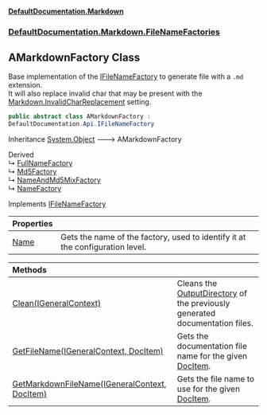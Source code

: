 #### [DefaultDocumentation.Markdown](index.md 'index')
### [DefaultDocumentation.Markdown.FileNameFactories](index.md#DefaultDocumentation.Markdown.FileNameFactories 'DefaultDocumentation.Markdown.FileNameFactories')

## AMarkdownFactory Class

Base implementation of the [IFileNameFactory](https://github.com/Doraku/DefaultDocumentation/blob/master/documentation/api/IFileNameFactory.md 'DefaultDocumentation.Api.IFileNameFactory') to generate file with a `.md` extension.  
It will also replace invalid char that may be present with the [Markdown.InvalidCharReplacement](https://github.com/Doraku/DefaultDocumentation#invalidcharreplacement 'https://github.com/Doraku/DefaultDocumentation#invalidcharreplacement') setting.

```csharp
public abstract class AMarkdownFactory :
DefaultDocumentation.Api.IFileNameFactory
```

Inheritance [System.Object](https://docs.microsoft.com/en-us/dotnet/api/System.Object 'System.Object') &#129106; AMarkdownFactory

Derived  
&#8627; [FullNameFactory](FullNameFactory.md 'DefaultDocumentation.Markdown.FileNameFactories.FullNameFactory')  
&#8627; [Md5Factory](Md5Factory.md 'DefaultDocumentation.Markdown.FileNameFactories.Md5Factory')  
&#8627; [NameAndMd5MixFactory](NameAndMd5MixFactory.md 'DefaultDocumentation.Markdown.FileNameFactories.NameAndMd5MixFactory')  
&#8627; [NameFactory](NameFactory.md 'DefaultDocumentation.Markdown.FileNameFactories.NameFactory')

Implements [IFileNameFactory](https://github.com/Doraku/DefaultDocumentation/blob/master/documentation/api/IFileNameFactory.md 'DefaultDocumentation.Api.IFileNameFactory')

| Properties | |
| :--- | :--- |
| [Name](AMarkdownFactory.Name.md 'DefaultDocumentation.Markdown.FileNameFactories.AMarkdownFactory.Name') | Gets the name of the factory, used to identify it at the configuration level. |

| Methods | |
| :--- | :--- |
| [Clean(IGeneralContext)](AMarkdownFactory.Clean(IGeneralContext).md 'DefaultDocumentation.Markdown.FileNameFactories.AMarkdownFactory.Clean(DefaultDocumentation.IGeneralContext)') | Cleans the [OutputDirectory](https://github.com/Doraku/DefaultDocumentation/blob/master/documentation/api/ISettings.OutputDirectory.md 'DefaultDocumentation.ISettings.OutputDirectory') of the previously generated documentation files. |
| [GetFileName(IGeneralContext, DocItem)](AMarkdownFactory.GetFileName(IGeneralContext,DocItem).md 'DefaultDocumentation.Markdown.FileNameFactories.AMarkdownFactory.GetFileName(DefaultDocumentation.IGeneralContext, DefaultDocumentation.Models.DocItem)') | Gets the documentation file name for the given [DocItem](https://github.com/Doraku/DefaultDocumentation/blob/master/documentation/api/DocItem.md 'DefaultDocumentation.Models.DocItem'). |
| [GetMarkdownFileName(IGeneralContext, DocItem)](AMarkdownFactory.GetMarkdownFileName(IGeneralContext,DocItem).md 'DefaultDocumentation.Markdown.FileNameFactories.AMarkdownFactory.GetMarkdownFileName(DefaultDocumentation.IGeneralContext, DefaultDocumentation.Models.DocItem)') | Gets the file name to use for the given [DocItem](https://github.com/Doraku/DefaultDocumentation/blob/master/documentation/api/DocItem.md 'DefaultDocumentation.Models.DocItem'). |
